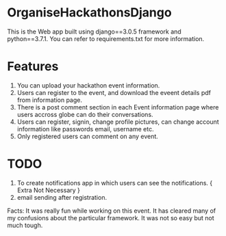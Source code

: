 # OrganiseHackathonsDjango

This is the Web app built using django==3.0.5 framework and python==3.7.1. You can refer to requirements.txt for more information.

# Features
1. You can upload your hackathon event information.
2. Users can register to the event, and download the eveent details pdf from information page.
3. There is a post comment section in each Event information page where users accross globe can do their conversations.
4. Users can register, signin, change profile pictures, can change account information like passwords email, username etc.
5. Only registered users can comment on any event.

# TODO
1. To create notifications app in which users can see the notifications. { Extra Not Necessary }
2. email sending after registration.


Facts: It was really fun while working on this event. It has cleared many of my confusions about the particular framework. It was not so easy but not much tough.
